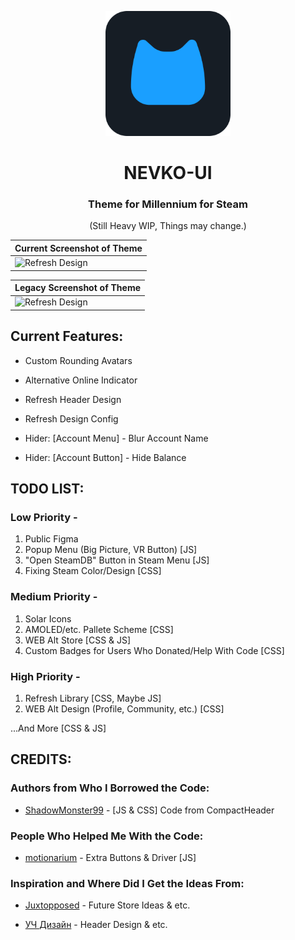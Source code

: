 <p align="center">
    <a href="https://github.com/dotFelixan/NEVKO-UI/">
        <picture>
          <img src="github/logo/newnevkologo.png?raw=true" alt="nevkologo" width="200">
        </picture>
    </a>
</p>

<div align="center">

# NEVKO-UI
### Theme for Millennium for Steam

(Still Heavy WIP, Things may change.)

 | Current Screenshot of Theme |
| ------------------- | 
| ![Refresh Design](https://github.com/dotFelixan/NEVKO-UI/blob/main/github/screenshots/rewritescreen1.png?raw=true) |

 | Legacy Screenshot of Theme |
| ------------------- | 
| ![Refresh Design](https://github.com/dotFelixan/NEVKO-UI/blob/main/github/screenshots/newscreenshot3.png?raw=true) |

</div>

## Current Features:

* Custom Rounding Avatars

* Alternative Online Indicator

* Refresh Header Design

* Refresh Design Config

* Hider: [Account Menu] - Blur Account Name
* Hider: [Account Button] - Hide Balance
 
## TODO LIST:
### Low Priority -

 1. Public Figma
 2. Popup Menu (Big Picture, VR Button) [JS] 
 3. "Open SteamDB" Button in Steam Menu [JS]
 4. Fixing Steam Color/Design [CSS]

### Medium Priority -

 1. Solar Icons
 2. AMOLED/etc. Pallete Scheme [CSS]
 3. WEB Alt Store [CSS & JS]
 4. Custom Badges for Users Who Donated/Help With Code [CSS]

### High Priority -

 1. Refresh Library [CSS, Maybe JS]
 2. WEB Alt Design (Profile, Community, etc.) [CSS]
 
...And More [CSS & JS]

## CREDITS:
### Authors from Who I Borrowed the Code:

* [ShadowMonster99](https://github.com/shdwmtr) - [JS & CSS] Code from CompactHeader

### People Who Helped Me With the Code:

* [motionarium](https://github.com/motionarium) - Extra Buttons & Driver [JS]

### Inspiration and Where Did I Get the Ideas From:

* [Juxtopposed](https://youtu.be/cDY2p1CTkPo) - Future Store Ideas & etc.

* [УЧ Дизайн](https://youtu.be/k0YCMI2ntjE) - Header Design & etc.

